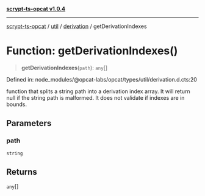 [**scrypt-ts-opcat v1.0.4**](../../../../../README.md)

***

[scrypt-ts-opcat](../../../../../README.md) / [util](../../../README.md) / [derivation](../README.md) / getDerivationIndexes

# Function: getDerivationIndexes()

> **getDerivationIndexes**(`path`): `any`[]

Defined in: node\_modules/@opcat-labs/opcat/types/util/derivation.d.cts:20

function that splits a string path into a derivation index array.
It will return null if the string path is malformed.
It does not validate if indexes are in bounds.

## Parameters

### path

`string`

## Returns

`any`[]
